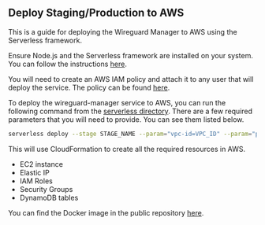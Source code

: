 ## Deploy Staging/Production to AWS
This is a guide for deploying the Wireguard Manager to AWS using the Serverless framework.

Ensure Node.js and the Serverless framework are installed on your system. You can follow the instructions [here](SETUP.md).

You will need to create an AWS IAM policy and attach it to any user that will deploy the service.  The policy can be found
[here](aws_policy.json).

To deploy the wireguard-manager service to AWS, you can run the following command from
the [serverless directory](https://github.com/NinjaSomething/wireguard-manager/tree/master/serverless).  There are a
few required parameters that you will need to provide.  You can see them listed below.

```bash
serverless deploy --stage STAGE_NAME --param="vpc-id=VPC_ID" --param="pem-key-name=KEY_NAME" --param="wg-manager-version=VERSION"
```

This will use CloudFormation to create all the required resources in AWS.
* EC2 instance
* Elastic IP
* IAM Roles
* Security Groups
* DynamoDB tables

You can find the Docker image in the public repository [here](https://gallery.ecr.aws/g0d6f2g5/wireguard-manager).
